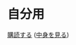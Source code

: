 # 自分用
[購読する](https://subscribe.adblockplus.org?location=https://raw.githubusercontent.com/68429/uBlockOrigin/main/my-ublock-static-filters.txt&title=My%20Bullshit%20Filter%20List) ([中身を見る](https://raw.githubusercontent.com/68429/uBlockOrigin/main/my-ublock-static-filters.txt))
